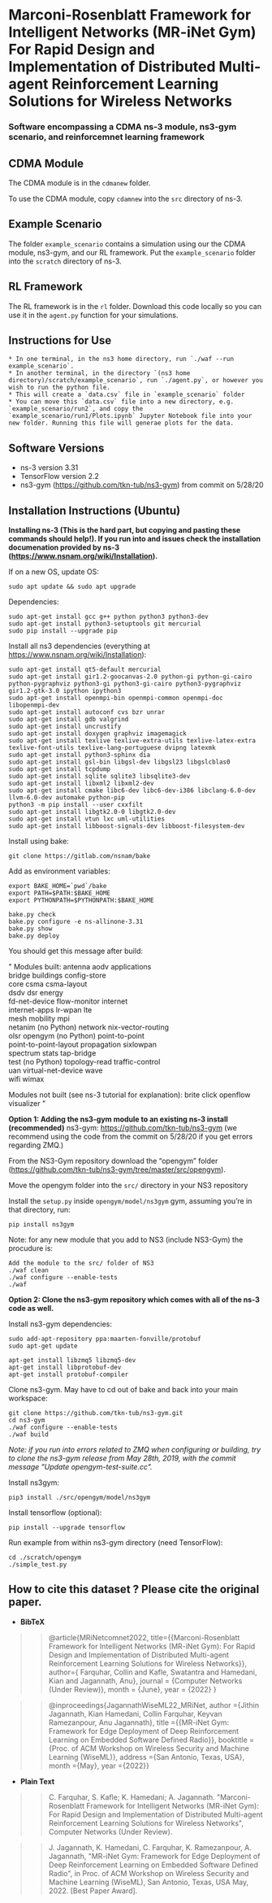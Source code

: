 # Marconi-Rosenblatt Framework for Intelligent Networks (MR-iNet Gym) For Rapid Design and Implementation of Distributed Multi-agent Reinforcement Learning Solutions for Wireless Networks
### Software encompassing a CDMA ns-3 module, ns3-gym scenario, and reinforcemnet learning framework

## CDMA Module
The CDMA module is in the `cdmanew` folder.

To use the CDMA module, copy `cdamnew` into the `src` directory of ns-3.

## Example Scenario
The folder `example_scenario` contains a simulation using our the CDMA module, ns3-gym, and our RL framework. Put the `example_scenario` folder into the `scratch` directory of ns-3.

## RL Framework
The RL framework is in the `rl` folder. Download this code locally so you can use it in the `agent.py` function for your simulations.

## Instructions for Use 
    * In one terminal, in the ns3 home directory, run `./waf --run example_scenario`. 
    * In another terminal, in the directory `(ns3 home directory)/scratch/example_scenario`, run `./agent.py`, or however you wish to run the python file.  
    * This will create a `data.csv` file in `example_scenario` folder
    * You can move this `data.csv` file into a new directory, e.g. `example_scenario/run2`, and copy the `example_scenario/run1/Plots.ipynb` Jupyter Notebook file into your new folder. Running this file will generae plots for the data.
    
## Software Versions
* ns-3 version 3.31
* TensorFlow version 2.2
* ns3-gym (https://github.com/tkn-tub/ns3-gym) from commit on 5/28/20

## Installation Instructions (Ubuntu)
**Installing ns-3 (This is the hard part, but copying and pasting these commands should help!). If you run into and issues check the installation documenation provided by ns-3 (https://www.nsnam.org/wiki/Installation).**

If on a new OS, update OS:

	sudo apt update && sudo apt upgrade

Dependencies:

	sudo apt-get install gcc g++ python python3 python3-dev
	sudo apt-get install python3-setuptools git mercurial
	sudo pip install --upgrade pip

Install all ns3 dependencies (everything at https://www.nsnam.org/wiki/Installation):

	sudo apt-get install qt5-default mercurial
	sudo apt-get install gir1.2-goocanvas-2.0 python-gi python-gi-cairo python-pygraphviz python3-gi python3-gi-cairo python3-pygraphviz gir1.2-gtk-3.0 ipython ipython3  	
	sudo apt-get install openmpi-bin openmpi-common openmpi-doc libopenmpi-dev
	sudo apt-get install autoconf cvs bzr unrar	
	sudo apt-get install gdb valgrind
	sudo apt-get install uncrustify 
	sudo apt-get install doxygen graphviz imagemagick  
	sudo apt-get install texlive texlive-extra-utils texlive-latex-extra texlive-font-utils texlive-lang-portuguese dvipng latexmk
	sudo apt-get install python3-sphinx dia 
	sudo apt-get install gsl-bin libgsl-dev libgsl23 libgslcblas0 
	sudo apt-get install tcpdump 
	sudo apt-get install sqlite sqlite3 libsqlite3-dev
	sudo apt-get install libxml2 libxml2-dev
	sudo apt-get install cmake libc6-dev libc6-dev-i386 libclang-6.0-dev llvm-6.0-dev automake python-pip
	python3 -m pip install --user cxxfilt 
	sudo apt-get install libgtk2.0-0 libgtk2.0-dev
	sudo apt-get install vtun lxc uml-utilities
	sudo apt-get install libboost-signals-dev libboost-filesystem-dev 

Install using bake:

	git clone https://gitlab.com/nsnam/bake 

Add as environment variables:

	export BAKE_HOME=`pwd`/bake 
	export PATH=$PATH:$BAKE_HOME
	export PYTHONPATH=$PYTHONPATH:$BAKE_HOME	
	
	bake.py check
	bake.py configure -e ns-allinone-3.31
	bake.py show   
	bake.py deploy

You should get this message after build:

"
Modules built:
antenna                   aodv                      applications              
bridge                    buildings                 config-store              
core                      csma                      csma-layout               
dsdv                      dsr                       energy                    
fd-net-device             flow-monitor              internet                  
internet-apps             lr-wpan                   lte                       
mesh                      mobility                  mpi                       
netanim (no Python)       network                   nix-vector-routing        
olsr                      opengym (no Python)       point-to-point            
point-to-point-layout     propagation               sixlowpan                 
spectrum                  stats                     tap-bridge                
test (no Python)          topology-read             traffic-control           
uan                       virtual-net-device        wave                      
wifi                      wimax                     

Modules not built (see ns-3 tutorial for explanation):
brite                     click                     openflow                  
visualizer "

**Option 1: Adding the ns3-gym module to an existing ns-3 install (recommended)**
ns3-gym: https://github.com/tkn-tub/ns3-gym (we recommend using the code from the commit on 5/28/20 if you get errors regarding ZMQ.)

From the NS3-Gym repository download the “opengym” folder (https://github.com/tkn-tub/ns3-gym/tree/master/src/opengym).

Move the opengym folder into the `src/` directory in your NS3 repository

Install the `setup.py` inside `opengym/model/ns3gym` gym, assuming you’re in that directory, run:

	pip install ns3gym

Note: for any new module that you add to NS3 (include NS3-Gym) the procudure is:

	Add the module to the src/ folder of NS3
	./waf clean
	./waf configure --enable-tests
	./waf


**Option 2: Clone the ns3-gym repository which comes with all of the ns-3 code as well.**

Install ns3-gym dependencies:

	sudo add-apt-repository ppa:maarten-fonville/protobuf
	sudo apt-get update

	apt-get install libzmq5 libzmq5-dev
	apt-get install libprotobuf-dev
	apt-get install protobuf-compiler

Clone ns3-gym. May have to cd out of bake and back into your main workspace:
 
	git clone https://github.com/tkn-tub/ns3-gym.git
	cd ns3-gym
	./waf configure --enable-tests
	./waf build

*Note: if you run into errors related to ZMQ when configuring or building, try to clone the ns3-gym release from May 28th, 2019, with the commit message "Update opengym-test-suite.cc".*

Install ns3gym:

	pip3 install ./src/opengym/model/ns3gym

Install tensorflow (optional):

	pip install --upgrade tensorflow

Run example from within ns3-gym directory (need TensorFlow):

	cd ./scratch/opengym
	./simple_test.py

## How to cite this dataset ? Please cite the original paper.
* **BibTeX** 
> >  @article{MRiNetcomnet2022, title={{Marconi-Rosenblatt Framework for Intelligent Networks (MR-iNet Gym): For Rapid Design and Implementation of Distributed Multi-agent Reinforcement Learning Solutions for Wireless Networks}}, author={ Farquhar, Collin and Kafle, Swatantra and Hamedani, Kian and Jagannath, Anu}, journal = {Computer Networks (Under Review)}, month = {June}, year = {2022} } </br >

> >  @inproceedings{JagannathWiseML22_MRiNet,
    author ={Jithin Jagannath, Kian Hamedani, Collin Farquhar, Keyvan Ramezanpour, Anu Jagannath},
    title ={{MR-iNet Gym: Framework for Edge Deployment of Deep Reinforcement Learning on Embedded Software Defined Radio}},
    booktitle ={Proc. of ACM Workshop on Wireless Security and Machine Learning (WiseML)},
    address ={San Antonio, Texas, USA},
    month ={May},
    year ={2022}}
* **Plain Text** 
> > C. Farquhar, S. Kafle; K. Hamedani; A. Jagannath. "Marconi-Rosenblatt Framework for Intelligent Networks (MR-iNet Gym): For Rapid Design and Implementation of Distributed Multi-agent Reinforcement Learning Solutions for Wireless Networks", Computer Networks (Under Review).</br >

> > J. Jagannath, K. Hamedani, C. Farquhar, K. Ramezanpour, A. Jagannath, "MR-iNet Gym: Framework for Edge Deployment of Deep Reinforcement Learning on Embedded Software Defined Radio", in Proc. of ACM Workshop on Wireless Security and Machine Learning (WiseML), San Antonio, Texas, USA May, 2022. [Best Paper Award].
